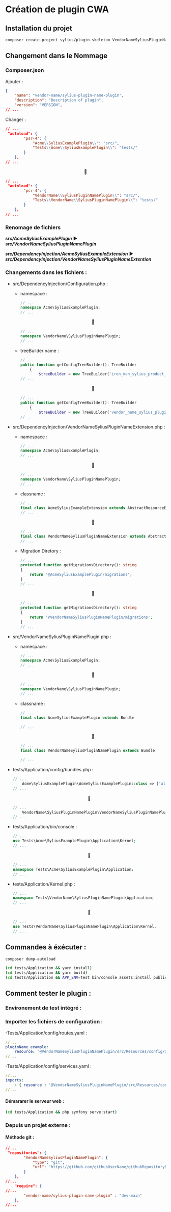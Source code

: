 # Création de plugin CWA

## Installation du projet

```bash
composer create-project sylius/plugin-skeleton VendorNameSyliusPluginNamePlugin
```

## Changement dans le Nommage

### Composer.json

Ajouter :
```json
{
    "name": "vendor-name/sylius-plugin-name-plugin",
    "description": "Description of plugin",
    "version": "VERSION",
// ...
```

Changer :
```json
// ...
 "autoload": {
        "psr-4": {
            "Acme\\SyliusExamplePlugin\\": "src/",
            "Tests\\Acme\\SyliusExamplePlugin\\": "tests/"
        }
    },
// ...
```
<div style="text-align: center"> 🔽 </div>

```json
// ...
 "autoload": {
        "psr-4": {
            "VendorName\\SyliusPluginNamePlugin\\": "src/",
            "Tests\\VendorName\\SyliusPluginNamePlugin\\": "tests/"
        }
    },
// ...
```

### Renomage de fichiers

**_src/AcmeSyliusExamplePlugin_** ▶️ **_src/VendorNameSyliusPluginNamePlugin_**

**_src/DependencyInjection/AcmeSyliusExampleExtension_** ▶️ **_src/DependencyInjection/VendorNameSyliusPluginNameExtention_**

### Changements dans les fichiers :

- src/DependencyInjection/Configuration.php :

    - namespace :
        ```php
        // ...
        namespace Acme\SyliusExamplePlugin;
        // ...
        ```
        <div style="text-align: center"> 🔽 </div>

        ```php
        // ...
        namespace VendorName\SyliusPluginNamePlugin;
        // ...
        ```

    - treeBuilder name :

        ```php
        // ...
        public function getConfigTreeBuilder(): TreeBuilder
            {
                $treeBuilder = new TreeBuilder('iron_man_sylius_product_on_demand_plugin');
        // ...
        ```
        <div style="text-align: center"> 🔽 </div>

        ```php
        // ...
        public function getConfigTreeBuilder(): TreeBuilder
            {
                $treeBuilder = new TreeBuilder('vendor_name_sylius_plugin_name_plugin');
        // ...
        ```

- src/DependencyInjection/VendorNameSyliusPluginNameExtension.php :
    - namespace :
        ```php
        // ...
        namespace Acme\SyliusExamplePlugin;
        // ...
        ```
        <div style="text-align: center"> 🔽 </div>

        ```php
        // ...
        namespace VendorName\SyliusPluginNamePlugin;
        // ...
        ```
    - classname :
        ```php
        // ...
        final class AcmeSyliusExampleExtension extends AbstractResourceExtension implements PrependExtensionInterface
        // ...
        ```
        <div style="text-align: center"> 🔽 </div>

        ```php
        // ...
        final class VendorNameSyliusPluginNameExtension extends AbstractResourceExtension implements PrependExtensionInterface
        // ...
        ```
    - Migration Diretory :
        ```php
        // ...
        protected function getMigrationsDirectory(): string
        {
            return '@AcmeSyliusExamplePlugin/migrations';
        }
        // ...
        ```

        <div style="text-align: center"> 🔽 </div>

        ```php
        // ...
        protected function getMigrationsDirectory(): string
        {
            return '@VendorNameSyliusPluginNamePlugin/migrations';
        }
        // ...
        ```
- src/VendorNameSyliusPluginNamePlugin.php :
    - namespace :
        ```php
        // ...
        namespace Acme\SyliusExamplePlugin;
        // ...
        ```
        <div style="text-align: center"> 🔽 </div>

        ```php
        // ...
        namespace VendorName\SyliusPluginNamePlugin;
        // ...
        ```
    - classname :
        ```php
        // ...
        final class AcmeSyliusExamplePlugin extends Bundle
  
        // ...
        ```
        <div style="text-align: center"> 🔽 </div>

        ```php
        // ...
        final class VendorNameSyliusPluginNamePlugin extends Bundle
  
        // ...
        ```

- tests/Application/config/bundles.php :
    ```php
    // ...
        Acme\SyliusExamplePlugin\AcmeSyliusExamplePlugin::class => ['all' => true],
    // ...
    ```

    <div style="text-align: center"> 🔽 </div>

    ```php
    // ...
        VendorName\SyliusPluginNamePlugin\VendorNameSyliusPluginNamePlugin::class => ['all' => true],
    // ...
    ```

- tests/Application/bin/console :
    ```php
    // ...
    use Tests\Acme\SyliusExamplePlugin\Application\Kernel;
    // ...
    ```

    <div style="text-align: center"> 🔽 </div>

    ```php
    // ...
    namespace Tests\Acme\SyliusExamplePlugin\Application;
    // ...
    ```

- tests/Application/Kernel.php :
    ```php
    // ...
    namespace Tests\VendorName\SyliusPluginNamePlugin\Application;
    // ...
    ```

    <div style="text-align: center"> 🔽 </div>

    ```php
    // ...
    use Tests\VendorName\SyliusPluginNamePlugin\Application\Kernel,
    // ...
    ```





## Commandes à éxécuter  :

```bash
composer dump-autoload
```

```bash
(cd tests/Application && yarn install)
(cd tests/Application && yarn build)
(cd tests/Application && APP_ENV=test bin/console assets:install public)
```




## Comment tester le plugin :

### Environement de test intégré :

### Importer les fichiers de configuration :

-Tests/Application/config/routes.yaml :
```yaml
//...
pluginName_example:
    resource: "@VendorNameSyliusPluginNamePlugin/src/Resources/config/app/routing.yaml"
//...
```

-Tests/Application/config/services.yaml :
```yaml
//...
imports:
    - { resource : '@VendorNameSyliusPluginNamePlugin/src/Resources/config/app/services.yaml'}
//...
```

#### Démararer le serveur web :

```bash
(cd tests/Application && php symfony serve:start)
```

### Depuis un projet externe :

#### Méthode git :

```json
//...
 "repositories": {
        "VendorNameSyliusPluginNamePlugin": {
            "type": "git",
            "url": "https://github.com/githubUserName/githubRepositoryName.git"
        }
    },
//...
    "require": {
//...
        "vendor-name/sylius-plugin-name-plugin" : "dev-main"
    },
//...
```
